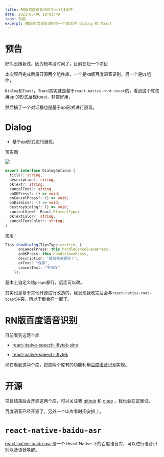 ```yaml
---
title: RN版百度语音识别与一个UI组件
date: 2021-03-06 18:03:49
tags: 前端
excerpt: RN版百度语音识别与一个UI组件 Dialog 和 Toast
---
```


# 预告

好久没跟新过，因为根本没时间了，目前在赶一个项目

本次项目完成后将开源两个组件库，一个是`RN`版百度语音识别，另一个是`UI`组件，

`Dialog`和`Toast`，Toast其实就是基于`react-native-root-toast`的，看到这个库使用api的形式展现toast，非常好用，

然后搞了一个对话框也是基于api形式进行展现。

# Dialog

- 基于api形式进行展现。

预告图

![](https://picture-transmission.iplus-studio.top/Snipaste_2021-03-06_18-19-04.png)

```typescript
export interface DialogOptions {
  title?: string,
  description?: string,
  okText?: string,
  cancelText?: string,
  onOKPress?: () => void;
  onCancelPress?: () => void;
  onDismiss?: () => void;
  destroyDialog?: () => void;
  contentView?: React.ElementType;
  okTextColor?: string;
  cancelTextColor?: string;
}
```

使用：
```typescript
Tips.showDialog(TipsType.confirm, {
      onCancelPress: this.handleCancelSavePress,
      onOKPress: this.handleSavePress,
      description: "是否修改保存？",
      okText: "保存",
      cancelText: "不保存"
    });
```

基本上自定义啥`props`都行，后面可以改。

其实也是基于其他开源进行改造的，我发现我改完后会与`react-native-root-toast`冲突，所以干脆合在一起了。

# RN版百度语音识别

目前看到这两个库

- [react-native-speech-iflytek-sino](https://github.com/sinooceanland/react-native-speech-iflytek-sino)

- [react-native-speech-iflytek](https://github.com/zphhhhh/react-native-speech-iflytek)

现在看到这两个库，把这两个库有的功能利用[百度语音识别](https://ai.baidu.com/ai-doc/SPEECH/Ek39uxgre)实现。

# 开源

项目结束后会开源这两个库，可以关注我 [github](https://github.com/gdoudeng) 和 [gitee](https://gitee.com/gdoudeng) ，我也会在这里说。

百度语音已经开源了，另外一个UI库看时间安排上。

# `react-native-baidu-asr`

[react-native-baidu-asr](https://github.com/gdoudeng/react-native-baidu-asr) 是一个 React Native 下的百度语音库，可以进行语音识别以及语音唤醒。
